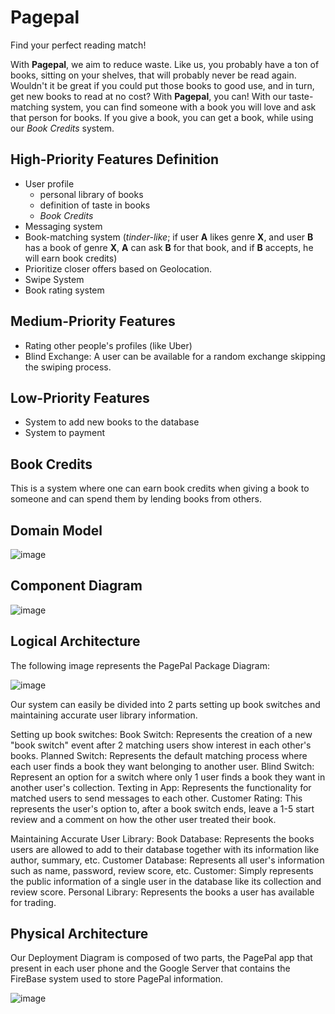 # Pagepal

Find your perfect reading match!

With **Pagepal**, we aim to reduce waste. Like us, you probably have a ton of books, sitting on your shelves, that will probably never be read again. Wouldn't it be great if you could put those books to good use, and in turn, get new books to read at no cost? With **Pagepal**, you can! With our taste-matching system, you can find someone with a book you will love and ask that person for books. If you give a book, you can get a book, while using our *Book Credits* system.

## High-Priority Features Definition

- User profile
  - personal library of books
  - definition of taste in books
  - *Book Credits*
- Messaging system
- Book-matching system (*tinder-like*; if user **A** likes genre **X**, and user **B** has a book of genre **X**, **A** can ask **B** for that book, and if **B** accepts, he will earn book credits)
- Prioritize closer offers based on Geolocation.
- Swipe System
- Book rating system

## Medium-Priority Features
- Rating other people's profiles (like Uber)
- Blind Exchange: A user can be available for a random exchange skipping the swiping process.

## Low-Priority Features
- System to add new books to the database
- System to payment

## Book Credits

This is a system where one can earn book credits when giving a book to someone and can spend them by lending books from others.

## Domain Model
![image](https://github.com/FEUP-LEIC-ES-2023-24/2LEIC06T5/assets/88210776/8c1c7f45-cb36-4b30-ae20-d13472592c43)

## Component Diagram
![image](https://github.com/FEUP-LEIC-ES-2023-24/2LEIC06T5/assets/88210776/51bf056c-c34f-4537-9cce-5c4c5a4477d9)

## Logical Architecture
The following image represents the PagePal Package Diagram:

![image](https://github.com/FEUP-LEIC-ES-2023-24/2LEIC06T5/assets/88210776/2277f4c0-fd9b-4a3f-abe9-4898b1a3e827)

Our system can easily be divided into 2 parts setting up book switches and maintaining accurate user library information.

Setting up book switches:
    Book Switch: Represents the creation of a new "book switch" event after 2 matching users show interest in each other's books.
    Planned Switch: Represents the default matching process where each user finds a book they want belonging to another user.
    Blind Switch: Represent an option for a switch where only 1 user finds a book they want in another user's collection.
    Texting in App: Represents the functionality for matched users to send messages to each other.
    Customer Rating: This represents the user's option to, after a book switch ends, leave a 1-5 start review and a comment on how the other user treated their book.

Maintaining Accurate User Library:
    Book Database: Represents the books users are allowed to add to their database together with its information like author, summary, etc.
    Customer Database: Represents all user's information such as name, password, review score, etc.
    Customer: Simply represents the public information of a single user in the database like its collection and review score.
    Personal Library: Represents the books a user has available for trading.

## Physical Architecture

Our Deployment Diagram is composed of two parts, the PagePal app that present in each user phone and the Google Server that contains the FireBase system used to store PagePal information.

![image](https://github.com/FEUP-LEIC-ES-2023-24/2LEIC06T5/assets/88210776/3827e6d5-e9f0-4537-8c36-32206cb1f2fc)
